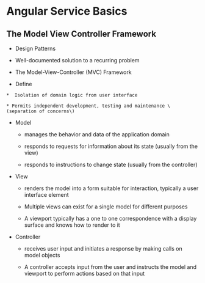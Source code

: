 ### 

# Angular Service Basics

##  The Model View Controller Framework

*  Design Patterns
  *  Well-documented solution to a recurring problem

*  The Model-View-Controller \(MVC\) Framework
  *  Define

    *  Isolation of domain logic from user interface

    * Permits independent development, testing and maintenance \(separation of concerns\)

  * Model

    * manages the behavior and data of the application domain

    * responds to requests for information about its state \(usually from the view\) 

    * responds to instructions to change state \(usually from the controller\) 

  * View

    *  renders the model into a form suitable for interaction, typically a user interface element 

    * Multiple views can exist for a single model for different purposes 

    * A viewport typically has a one to one correspondence with a display surface and knows how to render to it

  * Controller

    * receives user input and initiates a response by making calls on model objects 

    * A controller accepts input from the user and instructs the model and viewport to perform actions based on that input



